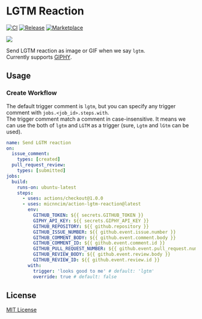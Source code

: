 # LGTM Reaction

[![CI](https://github.com/micnncim/action-lgtm-reaction/workflows/CI/badge.svg)](https://github.com/micnncim/action-lgtm-reaction/actions)
[![Release](https://img.shields.io/github/v/release/micnncim/action-lgtm-reaction.svg?logo=github)](https://github.com/micnncim/action-lgtm-reaction/releases)
[![Marketplace](https://img.shields.io/badge/marketplace-lgtm--reaction-blue?logo=github)](https://github.com/marketplace/actions/lgtm-reaction)

![](docs/assets/screen-record.gif)

Send LGTM reaction as image or GIF when we say `lgtm`.  
Currently supports [GIPHY](https://giphy.com).

## Usage

### Create Workflow

The default trigger comment is `lgtm`, but you can specify any trigger comment with `jobs.<job_id>.steps.with`.  
The trigger comment match a comment in case-insensitive.
It means we can use the both of `lgtm` and `LGTM` as a trigger (sure, `Lgtm` and `lGtm` can be used).

```yaml
name: Send LGTM reaction
on:
  issue_comment:
    types: [created]
  pull_request_review:
    types: [submitted]
jobs:
  build:
    runs-on: ubuntu-latest
    steps:
      - uses: actions/checkout@1.0.0
      - uses: micnncim/action-lgtm-reaction@latest
        env:
          GITHUB_TOKEN: ${{ secrets.GITHUB_TOKEN }}
          GIPHY_API_KEY: ${{ secrets.GIPHY_API_KEY }}
          GITHUB_REPOSITORY: ${{ github.repository }}
          GITHUB_ISSUE_NUMBER: ${{ github.event.issue.number }}
          GITHUB_COMMENT_BODY: ${{ github.event.comment.body }}
          GITHUB_COMMENT_ID: ${{ github.event.comment.id }}
          GITHUB_PULL_REQUEST_NUMBER: ${{ github.event.pull_request.number }}
          GITHUB_REVIEW_BODY: ${{ github.event.review.body }}
          GITHUB_REVIEW_ID: ${{ github.event.review.id }}
        with:
          trigger: 'looks good to me' # default: 'lgtm'
          override: true # default: false
```

## License

[MIT License](LICENSE)
